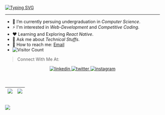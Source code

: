 [![Typing SVG](https://readme-typing-svg.herokuapp.com?font=Yanone+Kaffeesatz&color=10B4F7&size=64&center=true&vCenter=true&width=1000&height=200&lines=Hello%F0%9F%91%8B%2C+I'm+Agamjot+Singh;a+Coder+from+Delhi%2C+India)](https://git.io/typing-svg)
<hr>

- 🔭 I’m currently persuing undergraduation in *Computer Science*.
- ⚡ I'm interested in _*Web-Development*_ and _*Competitive Coding*_.
- ❤️ Learning and Exploring _*React Native*_.
- 💬 Ask me about _*Technical Stuffs*_.
- 🤝 How to reach me: <a href="mailto:agamjotsingh1801@gmail.com">Email</a><br>
- ![Visitor Count](https://profile-counter.glitch.me/agamjotsingh18/count.svg)

> Connect With Me At:

<p align="center">
<a href="https://www.linkedin.com/in/agamjot-singh/" target="_blank">
  <img src=https://img.shields.io/badge/linkedin-0077b5.svg?&style=for-the-badge&logo=linkedin&logoColor=white alt=linkedin style="margin-bottom: 5px;" />
</a>

<a href="https://twitter.com/agamjotsingh19" target="_blank">
  <img src=https://img.shields.io/badge/twitter-1DA1F2.svg?&style=for-the-badge&logo=twitter&logoColor=white alt=twitter style="margin-bottom: 5px;" />
</a>
  
<a href="" target="_blank">
  <img src=https://img.shields.io/badge/instagram-8a3ab9.svg?&style=for-the-badge&logo=instagram&logoColor=white alt=instagram style="margin-bottom: 5px;" />
</a>
</p>

<br />

|<img  src="https://github-readme-stats.vercel.app/api?username=agamjotsingh18&show_icons=true&theme=highcontrast"/>|<img  src="https://github-readme-streak-stats.herokuapp.com/?user=agamjotsingh18&theme=highcontrast&ring=cccc00&fire=cccc00&currStreakLabel=00e6e6&sideLabels=e6e600"/>|
|---|---|


<br/>


<img src="https://github-readme-stats.vercel.app/api/top-langs/?username=agamjotsingh18&layout=compact&title_color=000&text_color=000&bg_color=e6e6e6&langs_count=8&hide_border=false&hide=Ruby,Batchfile" />
